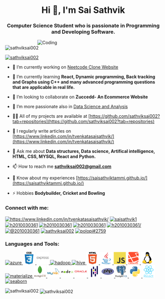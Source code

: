 

<h1 align="center">Hi 👋, I'm Sai Sathvik</h1>
<h3 align="center">Computer Science Student who is passionate in Programming and Developing Software.</h3>
<img align="right" alt="Coding" width="400" src="[https://t4.ftcdn.net/jpg/01/35/92/85/360_F_135928597_xU5EzKq6vpOeXPX5vsbI48zfVVkSRlrF.jpg]https://www.youtube.com/redirect?event=video_description&redir_token=QUFFLUhqbnh5RTVRZGVCczJsVDhuc0tIMTJLNVA2X0QyZ3xBQ3Jtc0tsb2ZhMVpoS3VKdWNZSlkxeUFNSG1CNUExNTY5S0xJR1loQS16bzMwRnhUaV9HYXJ1b1NOcF9rZnFvaUFfcHdrcG00bWQzaDl6OWNpQWZ1SFFxMmtpb3JxM3ZtNWQ4OEhUQS1ZemFNbWV0Yld5LXpyMA&q=https%3A%2F%2Fcdn.dribbble.com%2Fusers%2F1162077%2Fscreenshots%2F3848914%2Fprogrammer.gif&v=G-EGDH50hGE">

<p align="left"> <img src="https://komarev.com/ghpvc/?username=sathviksai002&label=Profile%20views&color=0e75b6&style=flat" alt="sathviksai002" /> </p>

<p align="left"> <a href="https://github.com/ryo-ma/github-profile-trophy"><img src="https://github-profile-trophy.vercel.app/?username=sathviksai002" alt="sathviksai002" /></a> </p>

- 🔭 I’m currently working on [Neetcode Clone Website](https://lnkd.in/g6SP_d5A)

- 🌱 I’m currently learning **React, Dynamic programming, Back tracking and Graphs using C++ and many advanced programming questions that are applicable in real life.**

- 👯 I’m looking to collaborate on **Zuccedd- An Ecommerce Website**

- 🤝 I’m more passionate also in [Data Science and Analysis](https://github.com/sathviksai002/Youtube_Video_Trending_Analysis)

- 👨‍💻 All of my projects are available at [https://github.com/sathviksai002?tab=repositories](https://github.com/sathviksai002?tab=repositories)

- 📝 I regularly write articles on [https://www.linkedin.com/in/tvenkatasaisathvik/](https://www.linkedin.com/in/tvenkatasaisathvik/)

- 💬 Ask me about **Data structures, Data science, Artifical intelligence, HTML, CSS, MYSQL, React and Python.**

- 📫 How to reach me **sathviksai002@gmail.com**

- 📄 Know about my experiences [https://saisathviktammi.github.io/](https://saisathviktammi.github.io/)

- ⚡ Hobbies **Bodybuilder, Cricket and Bowling**

<h3 align="left">Connect with me:</h3>
<p align="left">
<a href="https://linkedin.com/in/https://www.linkedin.com/in/tvenkatasaisathvik/" target="blank"><img align="center" src="https://raw.githubusercontent.com/rahuldkjain/github-profile-readme-generator/master/src/images/icons/Social/linked-in-alt.svg" alt="https://www.linkedin.com/in/tvenkatasaisathvik/" height="30" width="40" /></a>
<a href="https://kaggle.com/saisathvik1" target="blank"><img align="center" src="https://raw.githubusercontent.com/rahuldkjain/github-profile-readme-generator/master/src/images/icons/Social/kaggle.svg" alt="saisathvik1" height="30" width="40" /></a>
<a href="https://www.codechef.com/users/h2010030361" target="blank"><img align="center" src="https://cdn.jsdelivr.net/npm/simple-icons@3.1.0/icons/codechef.svg" alt="h2010030361" height="30" width="40" /></a>
<a href="https://www.hackerrank.com/h2010030361" target="blank"><img align="center" src="https://raw.githubusercontent.com/rahuldkjain/github-profile-readme-generator/master/src/images/icons/Social/hackerrank.svg" alt="h2010030361" height="30" width="40" /></a>
<a href="https://codeforces.com/profile/h2010030361" target="blank"><img align="center" src="https://raw.githubusercontent.com/rahuldkjain/github-profile-readme-generator/master/src/images/icons/Social/codeforces.svg" alt="h2010030361" height="30" width="40" /></a>
<a href="https://www.leetcode.com/h2010030361/" target="blank"><img align="center" src="https://raw.githubusercontent.com/rahuldkjain/github-profile-readme-generator/master/src/images/icons/Social/leet-code.svg" alt="h2010030361/" height="30" width="40" /></a>
<a href="https://www.hackerearth.com/@2010030361" target="blank"><img align="center" src="https://raw.githubusercontent.com/rahuldkjain/github-profile-readme-generator/master/src/images/icons/Social/hackerearth.svg" alt="@2010030361" height="30" width="40" /></a>
<a href="https://auth.geeksforgeeks.org/user/sathviksai002" target="blank"><img align="center" src="https://raw.githubusercontent.com/rahuldkjain/github-profile-readme-generator/master/src/images/icons/Social/geeks-for-geeks.svg" alt="sathviksai002" height="30" width="40" /></a>
<a href="https://discord.gg/polopi#2759" target="blank"><img align="center" src="https://raw.githubusercontent.com/rahuldkjain/github-profile-readme-generator/master/src/images/icons/Social/discord.svg" alt="polopi#2759" height="30" width="40" /></a>
</p>

<h3 align="left">Languages and Tools:</h3>
<p align="left"> <a href="https://azure.microsoft.com/en-in/" target="_blank" rel="noreferrer"> <img src="https://www.vectorlogo.zone/logos/microsoft_azure/microsoft_azure-icon.svg" alt="azure" width="40" height="40"/> </a> <a href="https://www.w3schools.com/css/" target="_blank" rel="noreferrer"> <img src="https://raw.githubusercontent.com/devicons/devicon/master/icons/css3/css3-original-wordmark.svg" alt="css3" width="40" height="40"/> </a> <a href="https://expressjs.com" target="_blank" rel="noreferrer"> <img src="https://raw.githubusercontent.com/devicons/devicon/master/icons/express/express-original-wordmark.svg" alt="express" width="40" height="40"/> </a> <a href="https://hadoop.apache.org/" target="_blank" rel="noreferrer"> <img src="https://www.vectorlogo.zone/logos/apache_hadoop/apache_hadoop-icon.svg" alt="hadoop" width="40" height="40"/> </a> <a href="https://hive.apache.org/" target="_blank" rel="noreferrer"> <img src="https://www.vectorlogo.zone/logos/apache_hive/apache_hive-icon.svg" alt="hive" width="40" height="40"/> </a> <a href="https://www.w3.org/html/" target="_blank" rel="noreferrer"> <img src="https://raw.githubusercontent.com/devicons/devicon/master/icons/html5/html5-original-wordmark.svg" alt="html5" width="40" height="40"/> </a> <a href="https://www.java.com" target="_blank" rel="noreferrer"> <img src="https://raw.githubusercontent.com/devicons/devicon/master/icons/java/java-original.svg" alt="java" width="40" height="40"/> </a> <a href="https://developer.mozilla.org/en-US/docs/Web/JavaScript" target="_blank" rel="noreferrer"> <img src="https://raw.githubusercontent.com/devicons/devicon/master/icons/javascript/javascript-original.svg" alt="javascript" width="40" height="40"/> </a> <a href="https://laravel.com/" target="_blank" rel="noreferrer"> <img src="https://raw.githubusercontent.com/devicons/devicon/master/icons/laravel/laravel-plain-wordmark.svg" alt="laravel" width="40" height="40"/> </a> <a href="https://www.linux.org/" target="_blank" rel="noreferrer"> <img src="https://raw.githubusercontent.com/devicons/devicon/master/icons/linux/linux-original.svg" alt="linux" width="40" height="40"/> </a> <a href="https://materializecss.com/" target="_blank" rel="noreferrer"> <img src="https://raw.githubusercontent.com/prplx/svg-logos/5585531d45d294869c4eaab4d7cf2e9c167710a9/svg/materialize.svg" alt="materialize" width="40" height="40"/> </a> <a href="https://www.mongodb.com/" target="_blank" rel="noreferrer"> <img src="https://raw.githubusercontent.com/devicons/devicon/master/icons/mongodb/mongodb-original-wordmark.svg" alt="mongodb" width="40" height="40"/> </a> <a href="https://www.mysql.com/" target="_blank" rel="noreferrer"> <img src="https://raw.githubusercontent.com/devicons/devicon/master/icons/mysql/mysql-original-wordmark.svg" alt="mysql" width="40" height="40"/> </a> <a href="https://nodejs.org" target="_blank" rel="noreferrer"> <img src="https://raw.githubusercontent.com/devicons/devicon/master/icons/nodejs/nodejs-original-wordmark.svg" alt="nodejs" width="40" height="40"/> </a> <a href="https://www.oracle.com/" target="_blank" rel="noreferrer"> <img src="https://raw.githubusercontent.com/devicons/devicon/master/icons/oracle/oracle-original.svg" alt="oracle" width="40" height="40"/> </a> <a href="https://pandas.pydata.org/" target="_blank" rel="noreferrer"> <img src="https://raw.githubusercontent.com/devicons/devicon/2ae2a900d2f041da66e950e4d48052658d850630/icons/pandas/pandas-original.svg" alt="pandas" width="40" height="40"/> </a> <a href="https://www.php.net" target="_blank" rel="noreferrer"> <img src="https://raw.githubusercontent.com/devicons/devicon/master/icons/php/php-original.svg" alt="php" width="40" height="40"/> </a> <a href="https://www.postgresql.org" target="_blank" rel="noreferrer"> <img src="https://raw.githubusercontent.com/devicons/devicon/master/icons/postgresql/postgresql-original-wordmark.svg" alt="postgresql" width="40" height="40"/> </a> <a href="https://www.python.org" target="_blank" rel="noreferrer"> <img src="https://raw.githubusercontent.com/devicons/devicon/master/icons/python/python-original.svg" alt="python" width="40" height="40"/> </a> <a href="https://reactjs.org/" target="_blank" rel="noreferrer"> <img src="https://raw.githubusercontent.com/devicons/devicon/master/icons/react/react-original-wordmark.svg" alt="react" width="40" height="40"/> </a> <a href="https://seaborn.pydata.org/" target="_blank" rel="noreferrer"> <img src="https://seaborn.pydata.org/_images/logo-mark-lightbg.svg" alt="seaborn" width="40" height="40"/> </a> </p>

<p><img align="left" src="https://github-readme-stats.vercel.app/api/top-langs?username=sathviksai002&show_icons=true&locale=en&layout=compact" alt="sathviksai002" /></p>

<p>&nbsp;<img align="center" src="https://github-readme-stats.vercel.app/api?username=sathviksai002&show_icons=true&locale=en" alt="sathviksai002" /></p>
